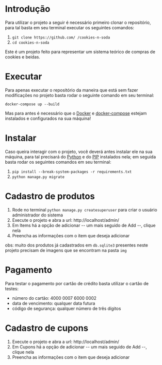 # Introdução

Para utilizar o projeto a seguir é necessário primeiro clonar o repositório, para tal basta em seu terminal executar os seguintes comandos:

1. `git clone https://github.com/ /cookies-n-soda`
2. `cd cookies-n-soda`

Este é um projeto feito para representar um sistema teórico de compras de cookies e beidas.

# Executar

Para apenas executar o repositório da maneira que está sem fazer modificações no projeto basta rodar o seguinte comando em seu terminal:

`docker-compose up --build`

Mas para antes é necessário que o [Docker](https://www.docker.com/) e [docker-compose](https://docs.docker.com/compose/) estejam instalados e configurados na sua máquina!

# Instalar

Caso queira interagir com o projeto, você deverá antes instalar ele na sua máquina, para tal precisará do [Python](https://www.python.org/) e do [PIP](https://pypi.org/project/pip/) instalados nela; em seguida basta rodar os seguintes comandos em seu terminal:

1. `pip install --break-system-packages -r requirements.txt`
2. `python manage.py migrate`

# Cadastro de produtos

1. Rode no terminal `python manage.py createsuperuser` para criar o usuário administrador do sistema
2. Execute o projeto e abra a url: http://localhost/admin/
3. Em Items há a opção de adicionar -- um mais seguido de Add --, clique nela
4. Preencha as informações com o item que deseja adicionar

obs: muito dos produtos já cadastrados em `db.sqlite3` presentes neste projeto precisam de imagens que se encontram na pasta `img`

# Pagamento

Para testar o pagamento por cartão de crédito basta utilizar o cartão de testes:

* número do cartão: 4000 0007 6000 0002
* data de vencimento: qualquer data futura
* código de segurança: qualquer número de três dígitos

# Cadastro de cupons

1. Execute o projeto e abra a url: http://localhost/admin/
2. Em Cupons há a opção de adicionar -- um mais seguido de Add --, clique nela
3. Preencha as informações com o item que deseja adicionar
